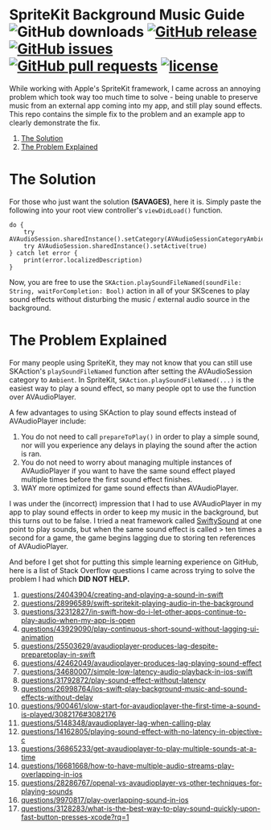 SpriteKit Background Music Guide
<br>
![GitHub downloads](https://img.shields.io/github/downloads/george-lim/spritekit-bgm-guide/total.svg)
[![GitHub release](https://img.shields.io/github/release/george-lim/spritekit-bgm-guide.svg)](https://github.com/george-lim/spritekit-bgm-guide/releases)
[![GitHub issues](https://img.shields.io/github/issues/george-lim/spritekit-bgm-guide.svg)](https://github.com/george-lim/spritekit-bgm-guide/issues)
[![GitHub pull requests](https://img.shields.io/github/issues-pr/george-lim/spritekit-bgm-guide.svg)](https://github.com/george-lim/spritekit-bgm-guide/pulls)
[![license](https://img.shields.io/github/license/george-lim/spritekit-bgm-guide.svg)](https://github.com/george-lim/spritekit-bgm-guide/blob/master/LICENSE)
===============

While working with Apple's SpriteKit framework, I came across an annoying problem which took way too much time to solve - being unable to preserve music from an external app coming into my app, and still play sound effects. This repo contains the simple fix to the problem and an example app to clearly demonstrate the fix.

1. [The Solution](#the-solution)
1. [The Problem Explained](#the-problem-explained)

# The Solution
For those who just want the solution **(SAVAGES)**, here it is. Simply paste the following into your root view controller's `viewDidLoad()` function.

```
do {
    try AVAudioSession.sharedInstance().setCategory(AVAudioSessionCategoryAmbient)
    try AVAudioSession.sharedInstance().setActive(true)
} catch let error {
    print(error.localizedDescription)
}
```

Now, you are free to use the `SKAction.playSoundFileNamed(soundFile: String, waitForCompletion: Bool)` action in all of your SKScenes to play sound effects without disturbing the music / external audio source in the background.


# The Problem Explained
For many people using SpriteKit, they may not know that you can still use SKAction's `playSoundFileNamed` function after setting the AVAudioSession category to `Ambient`. In SpriteKit, `SKAction.playSoundFileNamed(...)` is the easiest way to play a sound effect, so many people opt to use the function over AVAudioPlayer.

A few advantages to using SKAction to play sound effects instead of AVAudioPlayer include:
1. You do not need to call `prepareToPlay()` in order to play a simple sound, nor will you experience any delays in playing the sound after the action is ran.
2. You do not need to worry about managing multiple instances of AVAudioPlayer if you want to have the same sound effect played multiple times before the first sound effect finishes.
3. WAY more optimized for game sound effects than AVAudioPlayer.

I was under the (incorrect) impression that I had to use AVAudioPlayer in my app to play sound effects in order to keep my music in the background, but this turns out to be false. I tried a neat framework called [SwiftySound](https://github.com/adamcichy/SwiftySound) at one point to play sounds, but when the same sound effect is called > ten times a second for a game, the game begins lagging due to storing ten references of AVAudioPlayer.

And before I get shot for putting this simple learning experience on GitHub, here is a list of Stack Overflow questions I came across trying to solve the problem I had which **DID NOT HELP.**

1. [questions/24043904/creating-and-playing-a-sound-in-swift](https://stackoverflow.com/questions/24043904/creating-and-playing-a-sound-in-swift)
1. [questions/28996589/swift-spritekit-playing-audio-in-the-background](https://stackoverflow.com/questions/28996589/swift-spritekit-playing-audio-in-the-background)
1. [questions/32312827/in-swift-how-do-i-let-other-apps-continue-to-play-audio-when-my-app-is-open](https://stackoverflow.com/questions/32312827/in-swift-how-do-i-let-other-apps-continue-to-play-audio-when-my-app-is-open)
1. [questions/43929090/play-continuous-short-sound-without-lagging-ui-animation](https://stackoverflow.com/questions/43929090/play-continuous-short-sound-without-lagging-ui-animation)
1. [questions/25503629/avaudioplayer-produces-lag-despite-preparetoplay-in-swift](https://stackoverflow.com/questions/25503629/avaudioplayer-produces-lag-despite-preparetoplay-in-swift)
1. [questions/42462049/avaudioplayer-produces-lag-playing-sound-effect](https://stackoverflow.com/questions/42462049/avaudioplayer-produces-lag-playing-sound-effect)
1. [questions/34680007/simple-low-latency-audio-playback-in-ios-swift](https://stackoverflow.com/questions/34680007/simple-low-latency-audio-playback-in-ios-swift)
1. [questions/31792872/play-sound-effect-without-latency](https://stackoverflow.com/questions/31792872/play-sound-effect-without-latency)
1. [questions/26998764/ios-swift-play-background-music-and-sound-effects-without-delay](https://stackoverflow.com/questions/26998764/ios-swift-play-background-music-and-sound-effects-without-delay)
1. [questions/900461/slow-start-for-avaudioplayer-the-first-time-a-sound-is-played/3082176#3082176](https://stackoverflow.com/questions/900461/slow-start-for-avaudioplayer-the-first-time-a-sound-is-played/3082176#3082176)
1. [questions/5148348/avaudioplayer-lag-when-calling-play](https://stackoverflow.com/questions/5148348/avaudioplayer-lag-when-calling-play)
1. [questions/14162805/playing-sound-effect-with-no-latency-in-objective-c](https://stackoverflow.com/questions/14162805/playing-sound-effect-with-no-latency-in-objective-c)
1. [questions/36865233/get-avaudioplayer-to-play-multiple-sounds-at-a-time](https://stackoverflow.com/questions/36865233/get-avaudioplayer-to-play-multiple-sounds-at-a-time)
1. [questions/16681668/how-to-have-multiple-audio-streams-play-overlapping-in-ios](https://stackoverflow.com/questions/16681668/how-to-have-multiple-audio-streams-play-overlapping-in-ios)
1. [questions/28286767/openal-vs-avaudioplayer-vs-other-techniques-for-playing-sounds](https://stackoverflow.com/questions/28286767/openal-vs-avaudioplayer-vs-other-techniques-for-playing-sounds)
1. [questions/9970817/play-overlapping-sound-in-ios](https://stackoverflow.com/questions/9970817/play-overlapping-sound-in-ios)
1. [questions/3128283/what-is-the-best-way-to-play-sound-quickly-upon-fast-button-presses-xcode?rq=1](https://stackoverflow.com/questions/3128283/what-is-the-best-way-to-play-sound-quickly-upon-fast-button-presses-xcode?rq=1)
